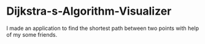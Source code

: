 # Dijkstra-s-Algorithm-Visualizer
I made an application to find the shortest path between two points with help of my some friends.
